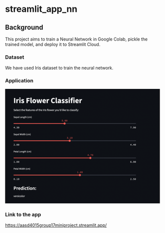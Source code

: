 # streamlit_app_nn

## Background

This project aims to train a Neural Network in Google Colab, pickle the trained model, and deploy it to Streamlit Cloud.


### Dataset

We have used Iris dataset to train the neural network.

### Application

![Getting Started](./image_1.png)

### Link to the app

https://aasd4015group17miniproject.streamlit.app/